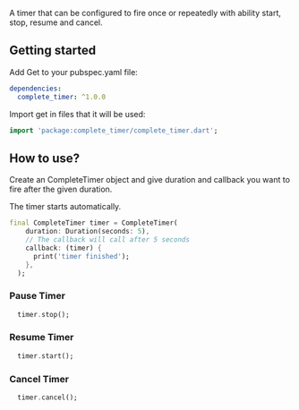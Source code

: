 A timer that can be configured to fire once or repeatedly with ability
start, stop, resume and cancel.

## Getting started

Add Get to your pubspec.yaml file:

```yaml
dependencies:
  complete_timer: ^1.0.0
```
Import get in files that it will be used:

```dart
import 'package:complete_timer/complete_timer.dart';
```
## How to use?
Create an CompleteTimer object and give duration and callback you want to fire after the given duration.

The timer starts automatically.
```dart
final CompleteTimer timer = CompleteTimer(
    duration: Duration(seconds: 5),
    // The callback will call after 5 seconds 
    callback: (timer) {
      print('timer finished');
    },
  );
```

### Pause Timer

```dart
  timer.stop();
```

### Resume Timer
```dart
  timer.start();
```
### Cancel Timer

```dart
  timer.cancel();
```
